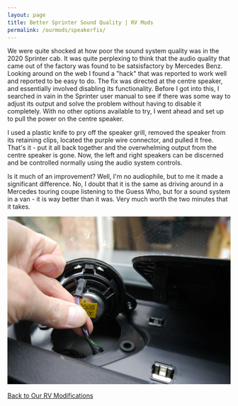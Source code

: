 ```yaml
---
layout: page
title: Better Sprinter Sound Quality | RV Mods
permalink: /ourmods/speakerfix/
---
```


We were quite shocked at how poor the sound system quality was in the 2020 Sprinter cab.  It was quite perplexing to think that the audio quality that came out of the factory was found to be satsisfactory by Mercedes Benz.   Looking around on the web I found a "hack" that was reported to work well and reported to be easy to do.  The fix was directed at the centre speaker, and essentially involved disabling its functionality.  Before I got into this, I searched in vain in the Sprinter user manual to see if there was some way to adjust its output and solve the problem without having to disable it completely.  With no other options available to try, I went ahead and set up to pull the power on the centre speaker.

I used a plastic knife to pry off the speaker grill, removed the speaker from its retaining clips, located the purple wire connector, and pulled it free.  That's it - put it all back together and the overwhelming output from the centre speaker is gone.  Now, the left and right speakers can be discerned and be controlled normally using the audio system controls.

Is it much of an improvement?  Well, I'm no audiophile, but to me it made a significant difference.  No, I doubt that it is the same as driving around in a Mercedes touring coupe listening to the Guess Who, but for a sound system in a van - it is way better than it was.  Very much worth the two minutes that it takes.

<img src="/assets/speakerfixweb.jpg"/>

<br>

[Back to Our RV Modifications](/ourmods/)
